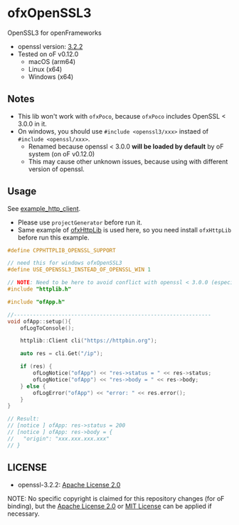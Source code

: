 # ofxOpenSSL3

OpenSSL3 for openFrameworks

- openssl version: [3.2.2](https://github.com/openssl/openssl/blob/openssl-3.2.2/)
- Tested on oF v0.12.0
  - macOS (arm64)
  - Linux (x64)
  - Windows (x64)

## Notes

- This lib won't work with `ofxPoco`, because `ofxPoco` includes OpenSSL < 3.0.0 in it.
- On windows, you should use `#include <openssl3/xxx>` instaed of `#include <openssl/xxx>`.
	- Renamed because openssl < 3.0.0 **will be loaded by default** by oF system (on oF v0.12.0)
	- This may cause other unknown issues, because using with different version of openssl.

## Usage

See [example_http_client](example_http_client).

- Please use `projectGenerator` before run it.
- Same example of [ofxHttpLib](https://github.com/funatsufumiya/ofxHttpLib) is used here, so you need install `ofxHttpLib` before run this example.

```cpp
#define CPPHTTPLIB_OPENSSL_SUPPORT

// need this for windows ofxOpenSSL3
#define USE_OPENSSL3_INSTEAD_OF_OPENSSL_WIN 1

// NOTE: Need to be here to avoid conflict with openssl < 3.0.0 (especially on Windows)
#include "httplib.h"

#include "ofApp.h"

//--------------------------------------------------------------
void ofApp::setup(){
	ofLogToConsole();

	httplib::Client cli("https://httpbin.org");

	auto res = cli.Get("/ip");

	if (res) {
		ofLogNotice("ofApp") << "res->status = " << res->status;
		ofLogNotice("ofApp") << "res->body = " << res->body;
	} else {
		ofLogError("ofApp") << "error: " << res.error();
	}
}

// Result:
// [notice ] ofApp: res->status = 200
// [notice ] ofApp: res->body = {
//   "origin": "xxx.xxx.xxx.xxx"
// }
```

## LICENSE

- openssl-3.2.2: [Apache License 2.0](https://github.com/openssl/openssl/blob/openssl-3.2.2/LICENSE.txt)

NOTE: No specific copyright is claimed for this repository changes (for oF binding), but the [Apache License 2.0](LICENSE_APACHE) or [MIT License](LICENSE_MIT) can be applied if necessary.
